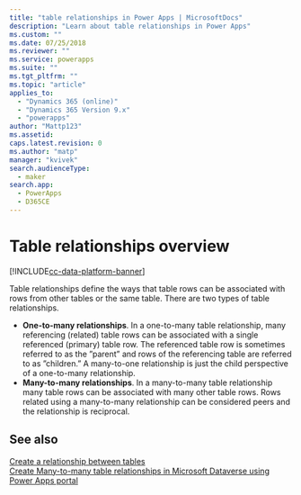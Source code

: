 ```yaml
---
title: "table relationships in Power Apps | MicrosoftDocs"
description: "Learn about table relationships in Power Apps"
ms.custom: ""
ms.date: 07/25/2018
ms.reviewer: ""
ms.service: powerapps
ms.suite: ""
ms.tgt_pltfrm: ""
ms.topic: "article"
applies_to: 
  - "Dynamics 365 (online)"
  - "Dynamics 365 Version 9.x"
  - "powerapps"
author: "Mattp123"
ms.assetid: 
caps.latest.revision: 0
ms.author: "matp"
manager: "kvivek"
search.audienceType: 
  - maker
search.app: 
  - PowerApps
  - D365CE
---
```


# Table relationships overview

[!INCLUDE[cc-data-platform-banner](../../includes/cc-data-platform-banner.md)]

Table relationships define the ways that table rows can be associated with rows from other tables or the same table. There are two types of table relationships.
- **One-to-many relationships**. In a one-to-many table relationship, many referencing (related) table rows can be associated with a single referenced (primary) table row. The referenced table row is sometimes referred to as the ”parent” and rows of the referencing table are referred to as ”children.”  A many-to-one relationship is just the child perspective of a one-to-many relationship.
- **Many-to-many relationships**. In a many-to-many table relationship many table rows can be associated with many other table rows. Rows related using a many-to-many relationship can be considered peers and the relationship is reciprocal. 

## See also
[Create a relationship between tables](data-platform-entity-lookup.md) <br/>
[Create Many-to-many table relationships in Microsoft Dataverse using Power Apps portal](create-edit-nn-relationships-portal.md)
